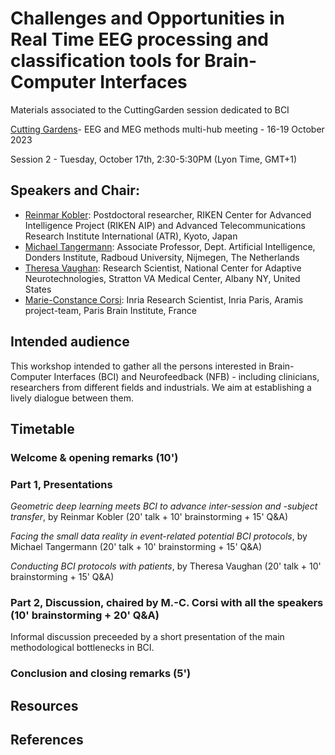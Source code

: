 # Challenges and Opportunities in Real Time EEG processing and classification tools for Brain-Computer Interfaces
Materials associated to the CuttingGarden session dedicated to BCI



[Cutting Gardens](https://cuttinggardens2023.org/)- EEG and MEG methods multi-hub meeting - 16-19 October 2023


Session 2 - Tuesday, October 17th, 2:30-5:30PM (Lyon Time, GMT+1)

## Speakers and Chair:
- [Reinmar Kobler](https://scholar.google.at/citations?user=hE8CJYIAAAAJ&hl=de): Postdoctoral researcher, RIKEN Center for Advanced Intelligence Project (RIKEN AIP) and Advanced Telecommunications Research Institute International (ATR), Kyoto, Japan
- [Michael Tangermann](https://neurotechlab.socsci.ru.nl/author/michael-tangermann/): Associate Professor, Dept. Artificial Intelligence, Donders Institute, Radboud University, Nijmegen, The Netherlands
- [Theresa Vaughan](https://www.neurotechcenter.org/people/btrc-faculty/theresa-vaughan-ba): Research Scientist, National Center for Adaptive Neurotechnologies, Stratton VA Medical Center, Albany NY, United States
- [Marie-Constance Corsi](https://marieconstance-corsi.netlify.app/): Inria Research Scientist, Inria Paris, Aramis project-team, Paris Brain Institute, France


## Intended audience
This workshop intended to gather all the persons interested in Brain-Computer Interfaces (BCI) and Neurofeedback (NFB) - including clinicians, researchers from different fields and industrials. We aim at establishing a lively dialogue between them.



## Timetable

### Welcome & opening remarks (10')

### Part 1, Presentations
*Geometric deep learning meets BCI to advance inter-session and -subject transfer*, by Reinmar Kobler (20' talk + 10' brainstorming + 15' Q&A)

*Facing the small data reality in event-related potential BCI protocols*, by Michael Tangermann (20' talk + 10' brainstorming + 15' Q&A)

*Conducting BCI protocols with patients*, by Theresa Vaughan (20' talk + 10' brainstorming + 15' Q&A)


### Part 2, Discussion, chaired by M.-C. Corsi with all the speakers (10' brainstorming + 20' Q&A)
Informal discussion preceeded by a short presentation of the main methodological bottlenecks in BCI.


### Conclusion and closing remarks (5') 


## Resources

## References
